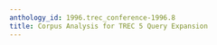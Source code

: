 ```yaml
---
anthology_id: 1996.trec_conference-1996.8
title: Corpus Analysis for TREC 5 Query Expansion
---
```

